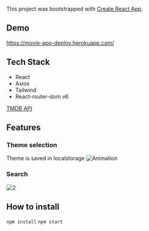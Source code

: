 

This project was bootstrapped with [Create React App](https://github.com/facebook/create-react-app).

## Demo 

https://movie-app-deploy.herokuapp.com/

## Tech Stack
- React
- Axios
- Tailwind 
- React-router-dom v6

[TMDB API](https://www.themoviedb.org/)


## Features

### Theme selection

Theme is saved in localstorage
![Animation](https://user-images.githubusercontent.com/91819279/148936980-4bea3b25-40fe-4c68-ad66-3c3036efa94a.gif)

### Search

![2](https://user-images.githubusercontent.com/91819279/148937539-d01ede96-d34a-4635-af1a-5f3f8dc5e5ec.gif)

## How to install

<code>npm install</code>
<code>npm start</code>
